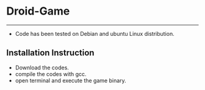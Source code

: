 # Droid-Game
-------------
- Code has been tested on Debian and ubuntu Linux distribution.

Installation Instruction
-------------------------
- Download the codes.
- compile the codes with gcc.
- open terminal and execute the game binary.

